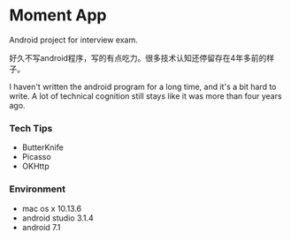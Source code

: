 # Moment App

Android project for interview exam.

好久不写android程序，写的有点吃力。很多技术认知还停留存在4年多前的样子。

I haven't written the android program for a long time, and it's a bit hard to write. A lot of technical cognition still stays like it was more than four years ago.

### Tech Tips

- ButterKnife
- Picasso
- OKHttp

### Environment
- mac os x 10.13.6
- android studio 3.1.4
- android 7.1
